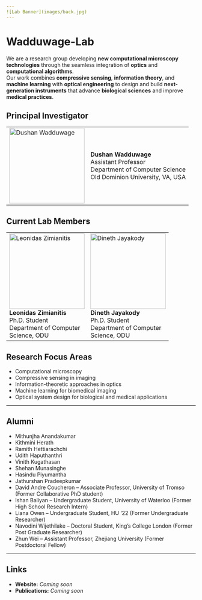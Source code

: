 ```yaml
---
![Lab Banner](images/back.jpg)
---
```

# Wadduwage-Lab

We are a research group developing **new computational microscopy technologies** through the seamless integration of **optics** and **computational algorithms**.  
Our work combines **compressive sensing**, **information theory**, and **machine learning** with **optical engineering** to design and build **next-generation instruments** that advance **biological sciences** and improve **medical practices**.

## Principal Investigator

<table>
<tr>
<td width="200">
<img src="images/dushan.png" alt="Dushan Wadduwage" width="200">
</td>
<td>
<strong>Dushan Wadduwage</strong><br>
Assistant Professor<br>
Department of Computer Science<br>
Old Dominion University, VA, USA <br>
</td>
</tr>
</table>


## Current Lab Members

<table>
<tr>
<td width="200">
<img src="images/leo.jpg" alt="Leonidas Zimianitis" width="200"><br>
<strong>Leonidas Zimianitis</strong><br>
Ph.D. Student<br>
Department of Computer Science, ODU
</td>
<td width="200">
<img src="images/Dineth.jpg" alt="Dineth Jayakody" width="200"><br>
<strong>Dineth Jayakody</strong><br>
Ph.D. Student<br>
Department of Computer Science, ODU
</td>
</tr>
</table>

## Research Focus Areas
- Computational microscopy  
- Compressive sensing in imaging  
- Information-theoretic approaches in optics  
- Machine learning for biomedical imaging  
- Optical system design for biological and medical applications  

---

## Alumni
- Mithunjha Anandakumar  
- Kithmini Herath  
- Ramith Hettiarachchi  
- Udith Haputhanthri  
- Vinith Kugathasan  
- Shehan Munasinghe  
- Hasindu Piyumantha  
- Jathurshan Pradeepkumar  
- David Andre Coucheron – Associate Professor, University of Tromso (Former Collaborative PhD student)  
- Ishan Baliyan – Undergraduate Student, University of Waterloo (Former High School Research Intern)  
- Liana Owen – Undergraduate Student, HU ‘22 (Former Undergraduate Researcher)  
- Navodini Wijethilake – Doctoral Student, King’s College London (Former Post Graduate Researcher)  
- Zhun Wei – Assistant Professor, Zhejiang University (Former Postdoctoral Fellow)  

---

##  Links
- **Website:** _Coming soon_  
- **Publications:** _Coming soon_  
